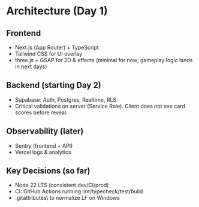 ﻿# Architecture (Day 1)

## Frontend
- Next.js (App Router) + TypeScript
- Tailwind CSS for UI overlay
- three.js + GSAP for 3D & effects (minimal for now; gameplay logic lands in next days)

## Backend (starting Day 2)
- Supabase: Auth, Postgres, Realtime, RLS
- Critical validations on server (Service Role). Client does not see card scores before reveal.

## Observability (later)
- Sentry (frontend + API)
- Vercel logs & analytics

## Key Decisions (so far)
- Node 22 LTS (consistent dev/CI/prod)
- CI: GitHub Actions running lint/typecheck/test/build
- \.gitattributes\ to normalize LF on Windows
